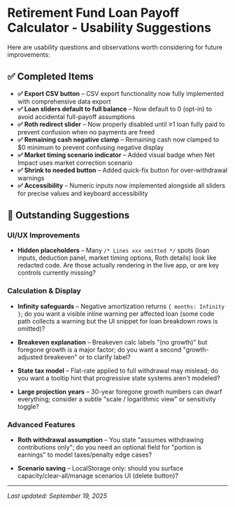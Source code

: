 # Retirement Fund Loan Payoff Calculator - Usability Suggestions

Here are usability questions and observations worth considering for future improvements:

## ✅ Completed Items

- **✅ Export CSV button** – CSV export functionality now fully implemented with comprehensive data export
- **✅ Loan sliders default to full balance** – Now default to 0 (opt-in) to avoid accidental full-payoff assumptions  
- **✅ Roth redirect slider** – Now properly disabled until ≥1 loan fully paid to prevent confusion when no payments are freed
- **✅ Remaining cash negative clamp** – Remaining cash now clamped to $0 minimum to prevent confusing negative display
- **✅ Market timing scenario indicator** – Added visual badge when Net Impact uses market correction scenario  
- **✅ Shrink to needed button** – Added quick-fix button for over-withdrawal warnings
- **✅ Accessibility** – Numeric inputs now implemented alongside all sliders for precise values and keyboard accessibility

## 🔄 Outstanding Suggestions

### UI/UX Improvements

- **Hidden placeholders** – Many `/* Lines xxx omitted */` spots (loan inputs, deduction panel, market timing options, Roth details) look like redacted code. Are those actually rendering in the live app, or are key controls currently missing?

### Calculation & Display

- **Infinity safeguards** – Negative amortization returns `{ months: Infinity }`; do you want a visible inline warning per affected loan (some code path collects a warning but the UI snippet for loan breakdown rows is omitted)?

- **Breakeven explanation** – Breakeven calc labels "(no growth)" but foregone growth is a major factor; do you want a second "growth-adjusted breakeven" or to clarify label?



- **State tax model** – Flat-rate applied to full withdrawal may mislead; do you want a tooltip hint that progressive state systems aren't modeled?



- **Large projection years** – 30-year foregone growth numbers can dwarf everything; consider a subtle "scale / logarithmic view" or sensitivity toggle?

### Advanced Features

- **Roth withdrawal assumption** – You state "assumes withdrawing contributions only"; do you need an optional field for "portion is earnings" to model taxes/penalty edge cases?

- **Scenario saving** – LocalStorage only: should you surface capacity/clear-all/manage scenarios UI (delete button)?

---

*Last updated: September 19, 2025*